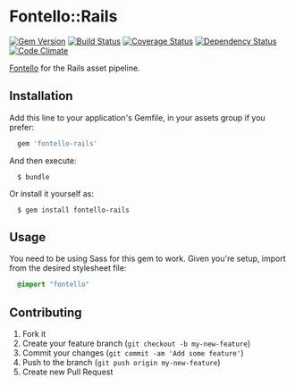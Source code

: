 # Fontello::Rails

[![Gem Version](https://badge.fury.io/rb/fontello-rails.png)](http://badge.fury.io/rb/fontello-rails.png) [![Build Status](https://travis-ci.org/blackxored/fontello-rails.png)](https://travis-ci.org/blackxored/fontello-rails.png) [![Coverage Status](https://coveralls.io/repos/blackxored/fontello-rails/badge.png?branch=master)](https://coveralls.io/r/blackxored/salary_calc.rb) [![Dependency Status](https://gemnasium.com/blackxored/fontello-rails.png)](https://gemnasium.com/blackxored/fontello-rails) [![Code Climate](https://codeclimate.com/github/blackxored/fontello-rails.png)](https://codeclimate.com/github/blackxored/fontello-rails)

[Fontello](https://github.com/fontello/fontello) for the Rails asset pipeline.

## Installation

Add this line to your application's Gemfile, in your assets group if you prefer:
```ruby
  gem 'fontello-rails'
```

And then execute:

```shell
  $ bundle
```

Or install it yourself as:

```shell
  $ gem install fontello-rails
```

## Usage

You need to be using Sass for this gem to work. Given you're setup, import
from the desired stylesheet file:

```sass
  @import "fontello"
```

## Contributing

1. Fork it
2. Create your feature branch (`git checkout -b my-new-feature`)
3. Commit your changes (`git commit -am 'Add some feature'`)
4. Push to the branch (`git push origin my-new-feature`)
5. Create new Pull Request
